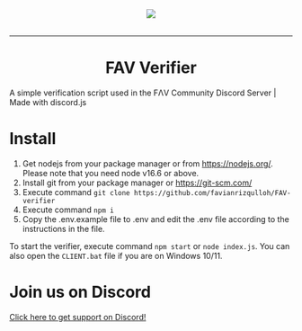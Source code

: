 <div align="center">
    <img src="https://i.imgur.com/gZzDydY.gif"><br><br>
    
---

# FAV Verifier
</div>
A simple verification script used in the FΛV Community Discord Server | Made with discord.js

# Install
1. Get nodejs from your package manager or from https://nodejs.org/. Please note that you need node v16.6 or above.
2. Install git from your package manager or https://git-scm.com/
3. Execute command `git clone https://github.com/favianrizqulloh/FAV-verifier`
4. Execute command `npm i`
5. Copy the .env.example file to .env and edit the .env file according to the instructions in the file.

To start the verifier, execute command `npm start` or `node index.js`. You can also open the `CLIENT.bat` file if you are on Windows 10/11.

# Join us on Discord
[Click here to get support on Discord!](https://discord.io/favcommunity)
